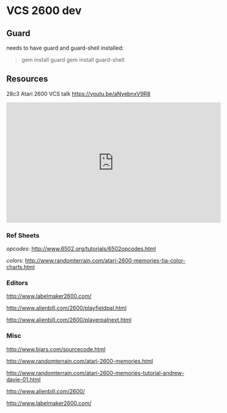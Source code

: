 # VCS 2600 dev

## Guard

needs to have guard and guard-shell installed:

> gem install guard
> gem install guard-shell

## Resources

28c3 Atari 2600 VCS talk https://youtu.be/aNyebnxV9R8
<iframe width="560" height="315" src="https://www.youtube.com/embed/aNyebnxV9R8" frameborder="0" allowfullscreen></iframe>

### Ref Sheets

*opcodes*: http://www.6502.org/tutorials/6502opcodes.html

*colors*: http://www.randomterrain.com/atari-2600-memories-tia-color-charts.html


### Editors

http://www.labelmaker2600.com/

http://www.alienbill.com/2600/playfieldpal.html

http://www.alienbill.com/2600/playerpalnext.html

### Misc
http://www.bjars.com/sourcecode.html

http://www.randomterrain.com/atari-2600-memories.html

http://www.randomterrain.com/atari-2600-memories-tutorial-andrew-davie-01.html

http://www.alienbill.com/2600/

http://www.labelmaker2600.com/
